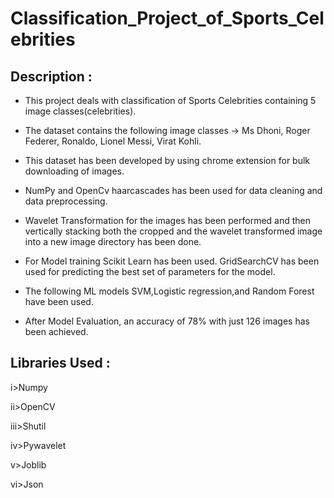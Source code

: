 # Classification_Project_of_Sports_Celebrities

## Description : 
* This project deals with classification of Sports Celebrities containing 5 image classes(celebrities).

* The dataset contains the following image classes -> Ms Dhoni, Roger Federer, Ronaldo, Lionel Messi, Virat Kohli.

* This dataset has been developed by using chrome extension for bulk downloading of images.

* NumPy and OpenCv haarcascades has been used for data cleaning and data preprocessing.

* Wavelet Transformation for the images has been performed and then vertically stacking both the cropped and the wavelet transformed image into a new image directory has been done.

* For Model training Scikit Learn has been used. GridSearchCV has been used for predicting the best set of parameters for the model.

* The following ML models SVM,Logistic regression,and Random Forest have been used.

* After Model Evaluation, an accuracy of 78% with just 126 images has been achieved.

## Libraries Used : 
i>Numpy

ii>OpenCV

iii>Shutil

iv>Pywavelet

v>Joblib

vi>Json

